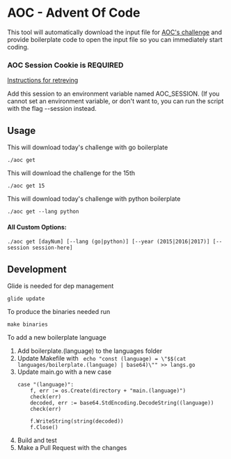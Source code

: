 # AOC - Advent Of Code
This tool will automatically download the input file for [AOC's challenge](http://adventofcode.com/) and provide boilerplate code to open the input file so you can immediately start coding. 



### AOC Session Cookie is REQUIRED
[Instructions for retreving](https://blog.ajn.me/aoc-session/)

Add this session to an environment variable named AOC_SESSION. (If you cannot set an environment variable, or don't want to, you can run the script with the flag --session <your session token> instead.

## Usage

This will download today's challenge with go boilerplate

```./aoc get```

This will download the challenge for the 15th

```./aoc get 15```

This will download today's challenge with python boilerplate

```./aoc get --lang python```


#### All Custom Options:

```./aoc get [dayNum] [--lang (go|python)] [--year (2015|2016|2017)] [--session session-here]```


## Development

Glide is needed for dep management

```glide update```

To produce the binaries needed run

```
make binaries
```

To add a new boilerplate language
1. Add boilerplate.(language) to the languages folder
1. Update Makefile with ```	echo "const (language) = \"$$(cat languages/boilerplate.(language) | base64)\"" >> langs.go```
1. Update main.go with a new case 
    ```		
    case "(language)":
        f, err := os.Create(directory + "main.(language)")
        check(err)
        decoded, err := base64.StdEncoding.DecodeString((language))
        check(err)

        f.WriteString(string(decoded))
        f.Close()
    ```
1. Build and test 
1. Make a Pull Request with the changes
